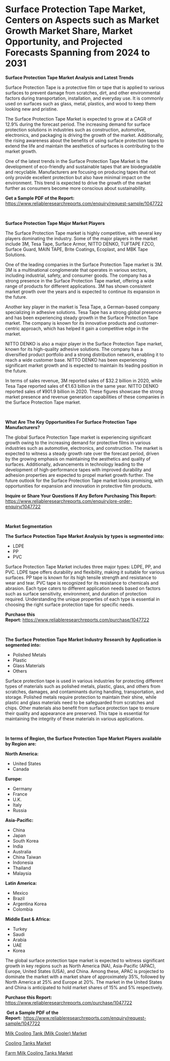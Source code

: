 <p><h1>Surface Protection Tape Market, Centers on Aspects such as Market Growth Market Share, Market Opportunity, and Projected Forecasts Spanning from 2024 to 2031</h1></p><p><strong>Surface Protection Tape Market Analysis and Latest Trends</strong></p>
<p><p>Surface Protection Tape is a protective film or tape that is applied to various surfaces to prevent damage from scratches, dirt, and other environmental factors during transportation, installation, and everyday use. It is commonly used on surfaces such as glass, metal, plastics, and wood to keep them looking new and pristine.</p><p>The Surface Protection Tape Market is expected to grow at a CAGR of 12.9% during the forecast period. The increasing demand for surface protection solutions in industries such as construction, automotive, electronics, and packaging is driving the growth of the market. Additionally, the rising awareness about the benefits of using surface protection tapes to extend the life and maintain the aesthetics of surfaces is contributing to the market growth.</p><p>One of the latest trends in the Surface Protection Tape Market is the development of eco-friendly and sustainable tapes that are biodegradable and recyclable. Manufacturers are focusing on producing tapes that not only provide excellent protection but also have minimal impact on the environment. This trend is expected to drive the growth of the market further as consumers become more conscious about sustainability.</p></p>
<p><strong>Get a Sample PDF of the Report:&nbsp;</strong> <a href="https://www.reliableresearchreports.com/enquiry/request-sample/1047722">https://www.reliableresearchreports.com/enquiry/request-sample/1047722</a></p>
<p>&nbsp;</p>
<p><strong>Surface Protection Tape Major Market Players</strong></p>
<p><p>The Surface Protection Tape market is highly competitive, with several key players dominating the industry. Some of the major players in the market include 3M, Tesa Tape, Surface Armor, NITTO DENKO, TUFTAPE FZCO, Surface Guard, MAIN TAPE, Brite Coatings, Ecoplast, and MBK Tape Solutions.</p><p>One of the leading companies in the Surface Protection Tape market is 3M. 3M is a multinational conglomerate that operates in various sectors, including industrial, safety, and consumer goods. The company has a strong presence in the Surface Protection Tape market, offering a wide range of products for different applications. 3M has shown consistent market growth over the years and is expected to continue its expansion in the future.</p><p>Another key player in the market is Tesa Tape, a German-based company specializing in adhesive solutions. Tesa Tape has a strong global presence and has been experiencing steady growth in the Surface Protection Tape market. The company is known for its innovative products and customer-centric approach, which has helped it gain a competitive edge in the market.</p><p>NITTO DENKO is also a major player in the Surface Protection Tape market, known for its high-quality adhesive solutions. The company has a diversified product portfolio and a strong distribution network, enabling it to reach a wide customer base. NITTO DENKO has been experiencing significant market growth and is expected to maintain its leading position in the future.</p><p>In terms of sales revenue, 3M reported sales of $32.2 billion in 2020, while Tesa Tape reported sales of €1.63 billion in the same year. NITTO DENKO reported sales of ¥901.9 billion in 2020. These figures showcase the strong market presence and revenue generation capabilities of these companies in the Surface Protection Tape market.</p></p>
<p>&nbsp;</p>
<p><strong>What Are The Key Opportunities For Surface Protection Tape Manufacturers?</strong></p>
<p><p>The global Surface Protection Tape market is experiencing significant growth owing to the increasing demand for protective films in various industries such as automotive, electronics, and construction. The market is expected to witness a steady growth rate over the forecast period, driven by the growing emphasis on maintaining the aesthetics and quality of surfaces. Additionally, advancements in technology leading to the development of high-performance tapes with improved durability and adhesion properties are expected to propel market growth further. The future outlook for the Surface Protection Tape market looks promising, with opportunities for expansion and innovation in protective film products.</p></p>
<p><strong>Inquire or Share Your Questions If Any Before Purchasing This Report:</strong> <a href="https://www.reliableresearchreports.com/enquiry/pre-order-enquiry/1047722">https://www.reliableresearchreports.com/enquiry/pre-order-enquiry/1047722</a></p>
<p>&nbsp;</p>
<p><strong>Market Segmentation</strong></p>
<p><strong>The Surface Protection Tape Market Analysis by types is segmented into:</strong></p>
<p><ul><li>LDPE</li><li>PP</li><li>PVC</li></ul></p>
<p><p>Surface Protection Tape Market includes three major types: LDPE, PP, and PVC. LDPE tape offers durability and flexibility, making it suitable for various surfaces. PP tape is known for its high tensile strength and resistance to wear and tear. PVC tape is recognized for its resistance to chemicals and abrasion. Each type caters to different application needs based on factors such as surface sensitivity, environment, and duration of protection required. Understanding the unique properties of each type is essential in choosing the right surface protection tape for specific needs.</p></p>
<p><strong>Purchase this Report:&nbsp;</strong><a href="https://www.reliableresearchreports.com/purchase/1047722">https://www.reliableresearchreports.com/purchase/1047722</a></p>
<p>&nbsp;</p>
<p><strong>The Surface Protection Tape Market Industry Research by Application is segmented into:</strong></p>
<p><ul><li>Polished Metals</li><li>Plastic</li><li>Glass Materials</li><li>Others</li></ul></p>
<p><p>Surface protection tape is used in various industries for protecting different types of materials such as polished metals, plastic, glass, and others from scratches, damages, and contaminants during handling, transportation, and storage. Polished metals require protection to maintain their shine, while plastic and glass materials need to be safeguarded from scratches and chips. Other materials also benefit from surface protection tape to ensure their quality and appearance are preserved. This tape is essential for maintaining the integrity of these materials in various applications.</p></p>
<p>&nbsp;</p>
<p><strong>In terms of Region, the Surface Protection Tape Market Players available by Region are:</strong></p>
<p>
    <p> <strong> North America: </strong>
        <ul>
            <li>United States</li>
            <li>Canada</li>
        </ul>
        </p> 
    <p> <strong> Europe: </strong>
        <ul>
            <li>Germany</li>
            <li>France</li>
            <li>U.K.</li>
            <li>Italy</li>
            <li>Russia</li>
        </ul>
        </p> 
    <p> <strong> Asia-Pacific: </strong>
        <ul>
            <li>China</li>
            <li>Japan</li>
            <li>South Korea</li>
            <li>India</li>
            <li>Australia</li>
            <li>China Taiwan</li>
            <li>Indonesia</li>
            <li>Thailand</li>
            <li>Malaysia</li>
        </ul>
        </p> 
    <p> <strong> Latin America: </strong>
        <ul>
            <li>Mexico</li>
            <li>Brazil</li>
            <li>Argentina Korea</li>
            <li>Colombia</li>
        </ul>
        </p> 
    <p> <strong> Middle East & Africa: </strong>
        <ul>
            <li>Turkey</li>
            <li>Saudi</li>
            <li>Arabia</li>
            <li>UAE</li>
            <li>Korea</li>
        </ul>
    </p>
    </p>
<p><p>The global surface protection tape market is expected to witness significant growth in key regions such as North America (NA), Asia-Pacific (APAC), Europe, United States (USA), and China. Among these, APAC is projected to dominate the market with a market share of approximately 35%, followed by North America at 25% and Europe at 20%. The market in the United States and China is anticipated to hold market shares of 15% and 5% respectively.</p></p>
<p><strong>Purchase this Report: </strong><a href="https://www.reliableresearchreports.com/purchase/1047722">https://www.reliableresearchreports.com/purchase/1047722</a></p>
<p>&nbsp;<strong>Get a Sample PDF of the Report:&nbsp;&nbsp;</strong><a href="https://www.reliableresearchreports.com/enquiry/request-sample/1047722">https://www.reliableresearchreports.com/enquiry/request-sample/1047722</a></p>
<p><strong></strong></p>
<p><p><a href="https://view.publitas.com/reportprime-1/milk-cooling-tank-milk-cooler-market-size-and-examines-its-market-scope-with-a-primary-focus-on-growth-opportunities-and-forecasted-trends-spanning-from-2023-to-2030/">Milk Cooling Tank (Milk Cooler) Market</a></p><p><a href="https://view.publitas.com/reportprime-1/cooling-tanks-market-research-report-provides-thorough-industry-overview-which-offers-an-in-depth-analysis-of-product-trends-and-new-market-divisions/">Cooling Tanks Market</a></p><p><a href="https://view.publitas.com/reportprime-1/farm-milk-cooling-tanks-market-a-comprehensive-report-of-its-market-share-growth-trends-2023-2030/">Farm Milk Cooling Tanks Market</a></p></p>